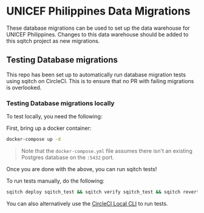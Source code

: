 # UNICEF Philippines Data Migrations
These database migrations can be used to set up the data warehouse for UNICEF Philippines.
Changes to this data warehouse should be added to this sqitch project as new migrations.

## Testing Database migrations

This repo has been set up to automatically run database migration tests using sqitch on CircleCI.  This is to ensure that no PR with failing migrations is overlooked.
### Testing Database migrations locally

To test locally, you need the following:

First, bring up a docker container:

```sh
docker-compose up -d
```

> Note that the `docker-compose.yml` file assumes there isn't an existing Postgres database on the `:5432` port.

Once you are done with the above, you can run sqitch tests!

To run tests manually, do the following:

```sh
sqitch deploy sqitch_test && sqitch verify sqitch_test && sqitch revert -y sqitch_test
```

You can also alternatively use the [CircleCI Local CLI](https://circleci.com/docs/2.0/local-cli/) to run tests.
